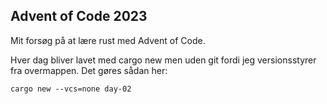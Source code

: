 ## Advent of Code 2023
Mit forsøg på at lære rust med Advent of Code. 
 
Hver dag bliver lavet med cargo new men uden git fordi jeg versionsstyrer fra overmappen. Det gøres sådan her:  
```shell
cargo new --vcs=none day-02
``` 
